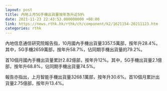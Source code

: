 ```yaml
---
layout: post
title: 內地上月5G手機出貨量按年急升近59%
date: 2021-11-23 22:43:53.000000000 +08:00
link: https://news.rthk.hk/rthk/ch/component/k2/1621154-20211123.htm
categories: rthk
---
```


內地信息通信研究院報告指，10月國內手機出貨量3357.5萬部，按年升28.4%。其中，5G手機2659萬部，按年升58.7%，佔同期手機出貨量的79.2%。

首10個月國內手機出貨量累計2.82億部，按年升12%。其中，5G手機出貨量2.1億部，按年升68.8%，佔同期手機出貨量74.5%。

報告亦指出，上月智能手機出貨量3268.1萬部，按年升30.6%。首10個月累計出貨量2.75億部，按年升13.4%。
